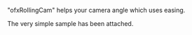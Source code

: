 "ofxRollingCam" helps your camera angle which uses easing.

The very simple sample has been attached.